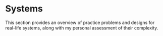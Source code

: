 # Systems

This section provides an overview of practice problems and designs for real-life systems, along with my personal assessment of their complexity.
